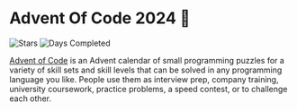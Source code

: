# Advent Of Code 2024 🎄

![Stars](https://img.shields.io/badge/stars%20⭐-4-green)
![Days Completed](https://img.shields.io/badge/days%20completed-2-green)

[Advent of Code](https://adventofcode.com) is an Advent calendar of small programming puzzles for a variety of skill sets and skill levels that can be solved in any programming language you like. People use them as interview prep, company training, university coursework, practice problems, a speed contest, or to challenge each other.
